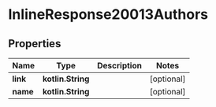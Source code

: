 
# InlineResponse20013Authors

## Properties
Name | Type | Description | Notes
------------ | ------------- | ------------- | -------------
**link** | **kotlin.String** |  |  [optional]
**name** | **kotlin.String** |  |  [optional]



